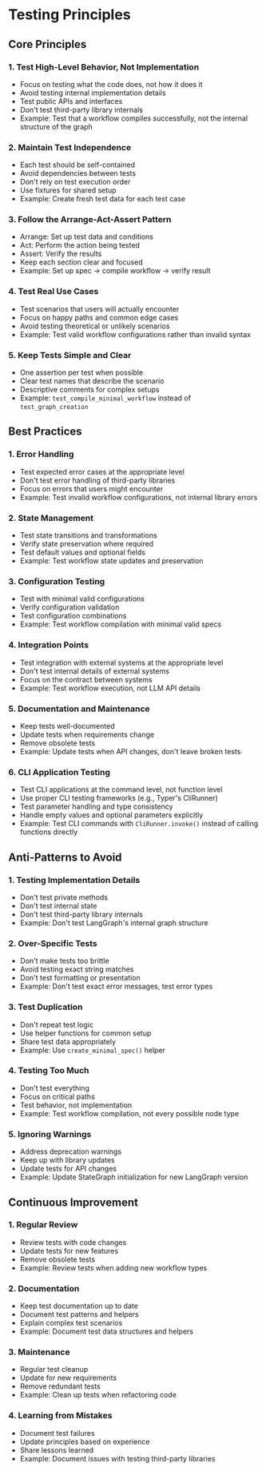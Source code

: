 # Testing Principles

## Core Principles

### 1. Test High-Level Behavior, Not Implementation
- Focus on testing what the code does, not how it does it
- Avoid testing internal implementation details
- Test public APIs and interfaces
- Don't test third-party library internals
- Example: Test that a workflow compiles successfully, not the internal structure of the graph

### 2. Maintain Test Independence
- Each test should be self-contained
- Avoid dependencies between tests
- Don't rely on test execution order
- Use fixtures for shared setup
- Example: Create fresh test data for each test case

### 3. Follow the Arrange-Act-Assert Pattern
- Arrange: Set up test data and conditions
- Act: Perform the action being tested
- Assert: Verify the results
- Keep each section clear and focused
- Example: Set up spec → compile workflow → verify result

### 4. Test Real Use Cases
- Test scenarios that users will actually encounter
- Focus on happy paths and common edge cases
- Avoid testing theoretical or unlikely scenarios
- Example: Test valid workflow configurations rather than invalid syntax

### 5. Keep Tests Simple and Clear
- One assertion per test when possible
- Clear test names that describe the scenario
- Descriptive comments for complex setups
- Example: `test_compile_minimal_workflow` instead of `test_graph_creation`

## Best Practices

### 1. Error Handling
- Test expected error cases at the appropriate level
- Don't test error handling of third-party libraries
- Focus on errors that users might encounter
- Example: Test invalid workflow configurations, not internal library errors

### 2. State Management
- Test state transitions and transformations
- Verify state preservation where required
- Test default values and optional fields
- Example: Test workflow state updates and preservation

### 3. Configuration Testing
- Test with minimal valid configurations
- Verify configuration validation
- Test configuration combinations
- Example: Test workflow compilation with minimal valid specs

### 4. Integration Points
- Test integration with external systems at the appropriate level
- Don't test internal details of external systems
- Focus on the contract between systems
- Example: Test workflow execution, not LLM API details

### 5. Documentation and Maintenance
- Keep tests well-documented
- Update tests when requirements change
- Remove obsolete tests
- Example: Update tests when API changes, don't leave broken tests

### 6. CLI Application Testing
- Test CLI applications at the command level, not function level
- Use proper CLI testing frameworks (e.g., Typer's CliRunner)
- Test parameter handling and type consistency
- Handle empty values and optional parameters explicitly
- Example: Test CLI commands with `CliRunner.invoke()` instead of calling functions directly

## Anti-Patterns to Avoid

### 1. Testing Implementation Details
- Don't test private methods
- Don't test internal state
- Don't test third-party library internals
- Example: Don't test LangGraph's internal graph structure

### 2. Over-Specific Tests
- Don't make tests too brittle
- Avoid testing exact string matches
- Don't test formatting or presentation
- Example: Don't test exact error messages, test error types

### 3. Test Duplication
- Don't repeat test logic
- Use helper functions for common setup
- Share test data appropriately
- Example: Use `create_minimal_spec()` helper

### 4. Testing Too Much
- Don't test everything
- Focus on critical paths
- Test behavior, not implementation
- Example: Test workflow compilation, not every possible node type

### 5. Ignoring Warnings
- Address deprecation warnings
- Keep up with library updates
- Update tests for API changes
- Example: Update StateGraph initialization for new LangGraph version

## Continuous Improvement

### 1. Regular Review
- Review tests with code changes
- Update tests for new features
- Remove obsolete tests
- Example: Review tests when adding new workflow types

### 2. Documentation
- Keep test documentation up to date
- Document test patterns and helpers
- Explain complex test scenarios
- Example: Document test data structures and helpers

### 3. Maintenance
- Regular test cleanup
- Update for new requirements
- Remove redundant tests
- Example: Clean up tests when refactoring code

### 4. Learning from Mistakes
- Document test failures
- Update principles based on experience
- Share lessons learned
- Example: Document issues with testing third-party libraries
